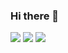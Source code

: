 ### Hi there 👋

<img src="https://img.shields.io/badge/JavaScript-F7DF1E?style=flat-square&logo=firebase&logoColor=white"/>  <img src="https://img.shields.io/badge/Spring-6DB33F?style=flat-square&logo=firebase&logoColor=white"/> <img src="https://img.shields.io/badge/Oracle-F80000?style=flat-square&logo=firebase&logoColor=white"/>
<!--
**hojae29/hojae29** is a ✨ _special_ ✨ repository because its `README.md` (this file) appears on your GitHub profile.

Here are some ideas to get you started:

- 🔭 I’m currently working on ...
- 🌱 I’m currently learning ...
- 👯 I’m looking to collaborate on ...
- 🤔 I’m looking for help with ...
- 💬 Ask me about ...
- 📫 How to reach me: ...
- 😄 Pronouns: ...
- ⚡ Fun fact: ...
-->
